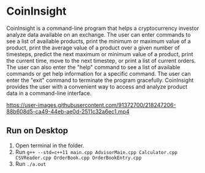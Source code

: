 # CoinInsight

CoinInsight is a command-line program that helps a cryptocurrency investor analyze data
available on an exchange. The user can enter commands to see a list of available products,
print the minimum or maximum value of a product, print the average value of a product over
a given number of timesteps, predict the next maximum or minimum value of a product, print
the current time, move to the next timestep, or print a list of current orders. The user can
also enter the "help" command to see a list of available commands or get help information
for a specific command. The user can enter the "exit" command to terminate the program
gracefully. CoinInsight provides the user with a convenient way to access and analyze
product data in a command-line interface.

https://user-images.githubusercontent.com/91372700/218247206-88b608d5-ca49-44eb-ae0d-2511c32a6ec1.mp4

## Run on Desktop

1. Open terminal in the folder.
2. Run `g++ --std=c++11 main.cpp AdvisorMain.cpp Calculator.cpp CSVReader.cpp OrderBook.cpp OrderBookEntry.cpp`
3. Run `./a.out`

